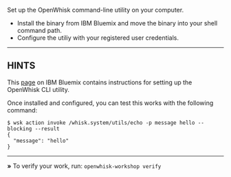 Set up the OpenWhisk command-line utility on your computer. 

- Install the binary from IBM Bluemix and move the binary into your
shell command path. 
- Configure the utiliy with your registered user credentials.

----------------------------------------------------------------------
## HINTS

This [page](https://new-console.ng.bluemix.net/openwhisk/cli) on IBM Bluemix
contains instructions for setting up the OpenWhisk CLI utility.

Once installed and configured, you can test this works with the following
command:

```
$ wsk action invoke /whisk.system/utils/echo -p message hello --blocking --result
{
  "message": "hello"
}
```

----------------------------------------------------------------------

 __»__ To verify your work, run: `openwhisk-workshop verify`
